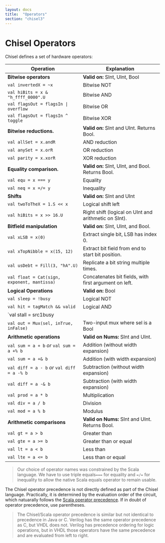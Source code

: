 ```yaml
---
layout: docs
title:  "Operators"
section: "chisel3"
---
```


# Chisel Operators

Chisel defines a set of hardware operators:

| Operation        | Explanation |
| ---------        | ---------           |
| **Bitwise operators**                       | **Valid on:** SInt, UInt, Bool    |
| `val invertedX = ~x`                        | Bitwise NOT |
| `val hiBits = x & "h_ffff_0000".U`          | Bitwise AND                     |
| `val flagsOut = flagsIn \| overflow`         | Bitwise OR                      |
| `val flagsOut = flagsIn ^ toggle`           | Bitwise XOR                     |
| **Bitwise reductions.**                     | **Valid on:** SInt and UInt. Returns Bool. |
| `val allSet = x.andR`                       | AND reduction                     |
| `val anySet = x.orR`                        | OR reduction                      |
| `val parity = x.xorR`                       | XOR reduction                     |
| **Equality comparison.**                    | **Valid on:** SInt, UInt, and Bool. Returns Bool. |
| `val equ = x === y`                         | Equality                          |
| `val neq = x =/= y`                         | Inequality                        |
| **Shifts**                                  | **Valid on:** SInt and UInt       |
| `val twoToTheX = 1.S << x`                  | Logical shift left                |
| `val hiBits = x >> 16.U`                    | Right shift (logical on UInt and arithmetic on SInt). |
| **Bitfield manipulation**                   | **Valid on:** SInt, UInt, and Bool. |
| `val xLSB = x(0)`                           | Extract single bit, LSB has index 0.     |
| `val xTopNibble = x(15, 12)`                | Extract bit field from end to start bit position.     |
| `val usDebt = Fill(3, "hA".U)`              | Replicate a bit string multiple times.     |
| `val float = Cat(sign, exponent, mantissa)` | Concatenates bit fields, with first argument on left.     |
| **Logical Operations**                      | **Valid on:** Bool
| `val sleep = !busy`                         | Logical NOT                       |
| `val hit = tagMatch && valid`               | Logical AND                       |
| `val stall = src1busy || src2busy`          | Logical OR                        |
| `val out = Mux(sel, inTrue, inFalse)`       | Two-input mux where sel is a Bool |
| **Arithmetic operations**                   | **Valid on Nums:** SInt and UInt.  |
| `val sum = a + b` *or* `val sum = a +% b`   | Addition (without width expansion) |
| `val sum = a +& b`                          | Addition (with width expansion)    |
| `val diff = a - b` *or* `val diff = a -% b` | Subtraction (without width expansion) |
| `val diff = a -& b`                         | Subtraction (with width expansion) |
| `val prod = a * b`                          | Multiplication                     |
| `val div = a / b`                           | Division                           |
| `val mod = a % b`                           | Modulus                            |
| **Arithmetic comparisons**                  | **Valid on Nums:** SInt and UInt. Returns Bool. |
| `val gt = a > b`                            | Greater than                       |
| `val gte = a >= b`                          | Greater than or equal              |
| `val lt = a < b`                            | Less than                          |
| `val lte = a <= b`                          | Less than or equal                 |

>Our choice of operator names was constrained by the Scala language.
We have to use triple equals```===``` for equality and ```=/=```
for inequality to allow the
native Scala equals operator to remain usable.

The Chisel operator precedence is not directly defined as part of the Chisel language.
Practically, it is determined by the evaluation order of the circuit,
which natuarally follows the [Scala operator precedence](https://docs.scala-lang.org/tour/operators.html).
If in doubt of operator precedence, use parentheses.

> The Chisel/Scala operator precedence is similar but
not identical to precedence in Java or C. Verilog has the same operator precedence as C, but VHDL
does not. Verilog has precedence ordering for logic operations, but in VHDL
those operators have the same precedence and are evaluated from left to right.
